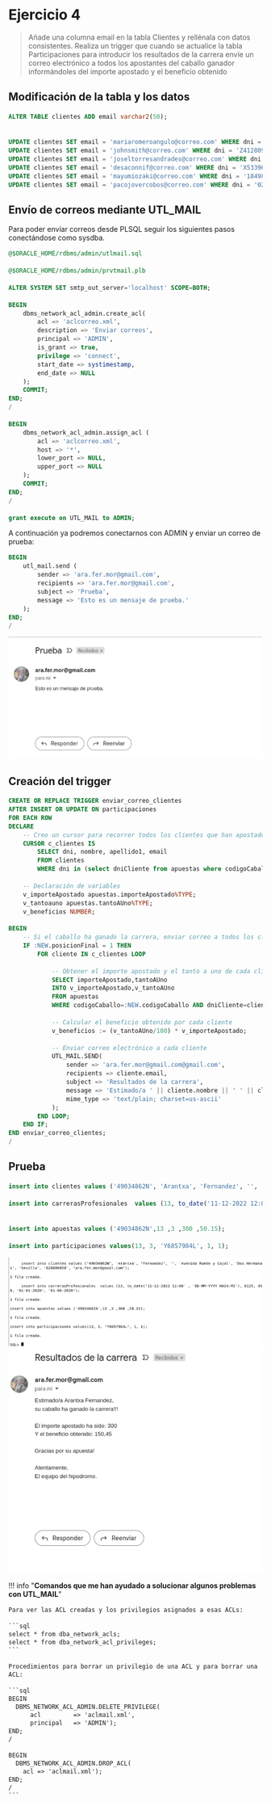 # Ejercicio 4

> Añade una columna email en la tabla Clientes y rellénala con datos consistentes. Realiza un trigger que cuando se actualice la tabla Participaciones para introducir los resultados de la carrera envíe un correo electrónico a todos los apostantes del caballo ganador informándoles del importe apostado y el beneficio obtenido

## Modificación de la tabla y los datos

```sql
ALTER TABLE clientes ADD email varchar2(50);


UPDATE clientes SET email = 'mariaromeroangulo@correo.com' WHERE dni = '28841115N';
UPDATE clientes SET email = 'johnsmith@correo.com' WHERE dni = 'Z4128090D';
UPDATE clientes SET email = 'joseltorresandrades@correo.com' WHERE dni = '41500351W';
UPDATE clientes SET email = 'desaconnif@correo.com' WHERE dni = 'X5339679E';
UPDATE clientes SET email = 'mayumiozaki@correo.com' WHERE dni = '18498310P';
UPDATE clientes SET email = 'pacojovercobos@correo.com' WHERE dni = '02411561B';
```

## Envío de correos mediante UTL_MAIL

Para poder enviar correos desde PLSQL seguir los siguientes pasos conectándose como sysdba.

```sql
@$ORACLE_HOME/rdbms/admin/utlmail.sql

@$ORACLE_HOME/rdbms/admin/prvtmail.plb

ALTER SYSTEM SET smtp_out_server='localhost' SCOPE=BOTH;

BEGIN
    dbms_network_acl_admin.create_acl(
        acl => 'aclcorreo.xml',
        description => 'Enviar correos',
        principal => 'ADMIN',
        is_grant => true,
        privilege => 'connect',
        start_date => systimestamp,
        end_date => NULL
    );
    COMMIT;
END;
/

BEGIN
    dbms_network_acl_admin.assign_acl (
        acl => 'aclcorreo.xml',
        host => '*',
        lower_port => NULL,
        upper_port => NULL
    );
    COMMIT;
END;
/

grant execute on UTL_MAIL to ADMIN;
```

A continuación ya podremos conectarnos con ADMIN y enviar un correo de prueba:

```sql
BEGIN
    utl_mail.send (
        sender => 'ara.fer.mor@gmail.com',
        recipients => 'ara.fer.mor@gmail.com',
        subject => 'Prueba',
        message => 'Esto es un mensaje de prueba.'
    );
END;
/
```

![correo-prueba](/img/capturas-arantxa/82.png)

## Creación del trigger

```sql
CREATE OR REPLACE TRIGGER enviar_correo_clientes
AFTER INSERT OR UPDATE ON participaciones
FOR EACH ROW
DECLARE
    -- Creo un cursor para recorrer todos los clientes que han apostado por el caballo insertado y la carrera
    CURSOR c_clientes IS
        SELECT dni, nombre, apellido1, email
        FROM clientes
        WHERE dni in (select dniCliente from apuestas where codigoCaballo=:NEW.codigoCaballo AND codigoCarrera = :NEW.codigoCarrera);

    -- Declaración de variables
    v_importeApostado apuestas.importeApostado%TYPE;
    v_tantoauno apuestas.tantoAUno%TYPE;
    v_beneficios NUMBER;

BEGIN
    -- Si el caballo ha ganado la carrera, enviar correo a todos los clientes que hayan apostado por él
    IF :NEW.posicionFinal = 1 THEN
        FOR cliente IN c_clientes LOOP

            -- Obtener el importe apostado y el tanto a uno de cada cliente 
            SELECT importeApostado,tantoAUno
            INTO v_importeApostado,v_tantoAUno
            FROM apuestas
            WHERE codigoCaballo=:NEW.codigoCaballo AND dniCliente=cliente.dni;

            -- Calcular el beneficio obtenido por cada cliente
            v_beneficios := (v_tantoAUno/100) * v_importeApostado;

            -- Enviar correo electrónico a cada cliente
            UTL_MAIL.SEND(
                sender => 'ara.fer.mor@gmail.com@gmail.com',
                recipients => cliente.email,
                subject => 'Resultados de la carrera',
                message => 'Estimado/a ' || cliente.nombre || ' ' || cliente.apellido1||',' ||CHR(10)|| 'su caballo ha ganado la carrera!!!'||CHR(10)||CHR(10)||'El importe apostado ha sido: ' || v_importeApostado || CHR(10)||'Y el beneficio obtenido: ' || v_beneficios || CHR(10)||CHR(10)|| 'Gracias por su apuesta!' ||CHR(10)||CHR(10)||'Atentamente,'||CHR(10)||'El equipo del hipodromo.',
                mime_type => 'text/plain; charset=us-ascii'
            );
        END LOOP;
    END IF;
END enviar_correo_clientes;
/
```

## Prueba

```sql
insert into clientes values ('49034862N', 'Arantxa', 'Fernandez', '', 'Avenida Ramón y Cajal', 'Dos Hermanas', 'Sevilla', '628806858', 'ara.fer.mor@gmail.com');

insert into carrerasProfesionales  values (13, to_date('11-12-2022 12:00' , 'DD-MM-YYYY HH24:MI'), 6125, 450, '01-01-2020', '01-06-2020');


insert into apuestas values ('49034862N',13 ,3 ,300 ,50.15);

insert into participaciones values(13, 3, 'Y6857984L', 1, 1);
```

![inserts](/img/capturas-arantxa/83.png)
![correo-enviado](/img/capturas-arantxa/84.png)

!!! info "**Comandos que me han ayudado a solucionar algunos problemas con UTL_MAIL**"

    Para ver las ACL creadas y los privilegios asignados a esas ACLs:

    ```sql
    select * from dba_network_acls;
    select * from dba_network_acl_privileges;
    ```

    Procedimientos para borrar un privilegio de una ACL y para borrar una ACL:

    ```sql
    BEGIN
      DBMS_NETWORK_ACL_ADMIN.DELETE_PRIVILEGE(
          acl         => 'aclmail.xml',
          principal   => 'ADMIN');
    END;
    /

    BEGIN
      DBMS_NETWORK_ACL_ADMIN.DROP_ACL(
        acl => 'aclmail.xml');
    END;
    /
    ```
